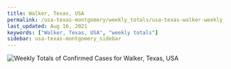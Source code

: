 ```yaml
---
title: Walker, Texas, USA
permalink: /usa-texas-montgomery/weekly_totals/usa-texas-walker-weekly_totals.html
last_updated: Aug 16, 2021
keywords: ["Walker, Texas, USA", "weekly totals"]
sidebar: usa-texas-montgomery_sidebar
---
```


![Weekly Totals of Confirmed Cases for Walker, Texas, USA](/covid_tracker/images/graphs/usa-texas-walker-weekly_totals_graph.png)
